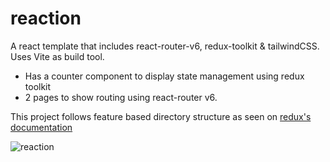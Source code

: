 # reaction
A react template that includes react-router-v6, redux-toolkit &amp; tailwindCSS. Uses Vite as build tool.

- Has a counter component to display state management using redux toolkit
- 2 pages to show routing using react-router v6.

This project follows feature based directory structure as seen on [redux's documentation](https://redux.js.org/tutorials/essentials/part-2-app-structure)

![reaction](https://user-images.githubusercontent.com/25450571/132997144-51e6c9da-9c5d-41c6-b5e2-490263a30f23.jpg)

